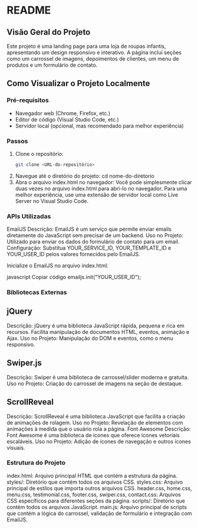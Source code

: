 # README

## Visão Geral do Projeto
Este projeto é uma landing page para uma loja de roupas infantis, apresentando um design responsivo e interativo. A página inclui seções como um carrossel de imagens, depoimentos de clientes, um menu de produtos e um formulário de contato.

## Como Visualizar o Projeto Localmente

### Pré-requisitos
- Navegador web (Chrome, Firefox, etc.)
- Editor de código (Visual Studio Code, etc.)
- Servidor local (opcional, mas recomendado para melhor experiência)

### Passos
1. Clone o repositório:
   ```bash
   git clone <URL-do-repositório>
2. Navegue até o diretório do projeto:
  cd nome-do-diretorio
3. Abra o arquivo index.html no navegador:
  Você pode simplesmente clicar duas vezes no arquivo index.html para abri-lo no navegador.
  Para uma melhor experiência, use uma extensão de servidor local como Live Server no Visual Studio Code.

### APIs Utilizadas
EmailJS
Descrição: EmailJS é um serviço que permite enviar emails diretamente do JavaScript sem precisar de um backend.
Uso no Projeto: Utilizado para enviar os dados do formulário de contato para um email.
Configuração:
Substitua YOUR_SERVICE_ID, YOUR_TEMPLATE_ID e YOUR_USER_ID pelos valores fornecidos pelo EmailJS.

Inicialize o EmailJS no arquivo index.html:

javascript
Copiar código
emailjs.init("YOUR_USER_ID");

### Bibliotecas Externas
## jQuery
Descrição: jQuery é uma biblioteca JavaScript rápida, pequena e rica em recursos. Facilita manipulação de documentos HTML, eventos, animação e Ajax.
Uso no Projeto: Manipulação do DOM e eventos, como o menu responsivo.

## Swiper.js
Descrição: Swiper é uma biblioteca de carrossel/slider moderna e gratuita.
Uso no Projeto: Criação do carrossel de imagens na seção de destaque.

## ScrollReveal
Descrição: ScrollReveal é uma biblioteca JavaScript que facilita a criação de animações de rolagem.
Uso no Projeto: Revelação de elementos com animações à medida que o usuário rola a página.
Font Awesome
Descrição: Font Awesome é uma biblioteca de ícones que oferece ícones vetoriais escaláveis.
Uso no Projeto: Adição de ícones de navegação e outros ícones visuais.

### Estrutura do Projeto
index.html: Arquivo principal HTML que contém a estrutura da página.
styles/: Diretório que contém todos os arquivos CSS.
styles.css: Arquivo principal de estilos que importa outros arquivos CSS.
header.css, home.css, menu.css, testimonial.css, footer.css, swiper.css, contact.css: Arquivos CSS específicos para diferentes seções da página.
scripts/: Diretório que contém todos os arquivos JavaScript.
main.js: Arquivo principal de scripts que contém a lógica do carrossel, validação de formulário e integração com EmailJS.
